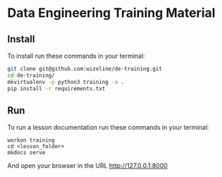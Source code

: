 # Data Engineering Training Material

## Install

To install run these commands in your terminal:

```bash
git clone git@github.com:wizeline/de-training.git
cd de-training/
mkvirtualenv -p python3 training -a .
pip install -r requirements.txt
```

## Run

To run a lesson documentation run these commands in your terminal:

```
workon training
cd <lesson_folder>
mkdocs serve
```

And open your browser in the URL <http://127.0.0.1:8000>
